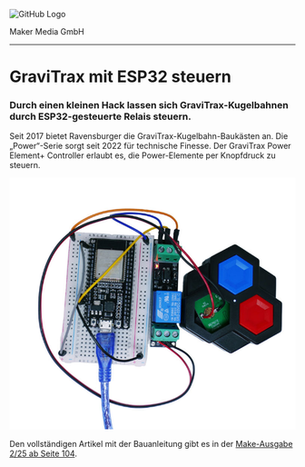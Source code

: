 ![GitHub Logo](http://www.heise.de/make/icons/make_logo.png)

Maker Media GmbH

***

# GraviTrax mit ESP32 steuern

### Durch einen kleinen Hack lassen sich GraviTrax-Kugelbahnen durch ESP32-gesteuerte Relais steuern.

Seit 2017 bietet Ravensburger die GraviTrax-Kugelbahn-Baukästen an. Die „Power“-Serie sorgt seit 2022 für technische Finesse. Der GraviTrax Power Element+ Controller erlaubt es, die Power-Elemente per Knopfdruck zu steuern.

![Picture](https://github.com/MakeMagazinDE/Gravitrax/blob/master/Titelbild.jpg)

Den vollständigen Artikel mit der Bauanleitung gibt es in der [Make-Ausgabe 2/25 ab Seite 104](https://www.heise.de/select/make/2025/2/2502114270800013502).
